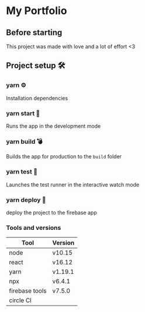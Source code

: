 # My Portfolio

## Before starting

This project was made with love and a lot of effort <3

## Project setup 🛠

### yarn ⚙️

Installation dependencies

### yarn start 🚗

Runs the app in the development mode

### yarn build 💣
Builds the app for production to the `build` folder

### yarn test 🔧
Launches the test runner in the interactive watch mode

### yarn deploy :rocket: 
deploy the project to the firebase app

### Tools and versions
   Tool | Version
  ------ | -----------
   node | v10.15 |
   react | v16.12
   yarn | v1.19.1
   npx | v6.4.1
   firebase tools | v7.5.0
   circle CI |
